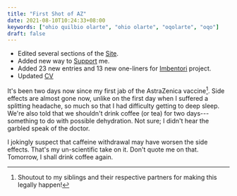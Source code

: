 ```yaml
---
title: "First Shot of AZ"
date: 2021-08-10T10:24:33+08:00
keywords: ["ohio quilbio olarte", "ohio olarte", "oqolarte", "oqo"]
draft: false
---
```

- Edited several sections of the [Site](/site).
- Added new way to [Support](/support) me.
- Added 23 new entries and 13 new one-liners for [Imbentori](/imbentori) project.
- Updated [CV](/cv)

It's been two days now since my first jab of the AstraZenica vaccine[^sibs].
Side effects are almost gone now,
unlike on the first day when I suffered a splitting headache,
so much so that I had difficulty getting to deep sleep.
We're also told that we shouldn't drink coffee (or tea)
for two days---something to do with possible dehydration.
Not sure; I didn't hear the garbled speak of the doctor.

I jokingly suspect that caffeine withdrawal may have worsen the side effects.
That's my un-scientific take on it.
Don't quote me on that.
Tomorrow, I shall drink coffee again.

[^sibs]: Shoutout to my siblings and their respective partners for making this
  legally happen!
